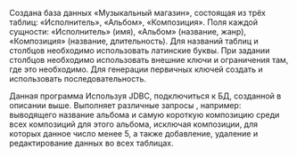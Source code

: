 Создана база данных «Музыкальный магазин», состоящая из трёх таблиц: «Исполнитель», «Альбом», «Композиция». Поля каждой сущности: «Исполнитель» (имя), «Альбом» (название, жанр), «Композиция» (название, длительность).
Для названий таблиц и столбцов необходимо использовать латинские буквы.
При задании столбцов необходимо использовать внешние ключи и ограничения там, где это необходимо. 
Для генерации первичных ключей создать и использовать последовательность.

Данная программа Используя JDBC, подключиться к БД, созданной в описании выше. Выполняет различные запросы , например: выводящего название альбома и самую короткую композицию 
среди всех композиций для этого альбома, исключая композиции, для которых данное число менее 5, а также добавление, удаление и редактирование данных во всех таблицах.
